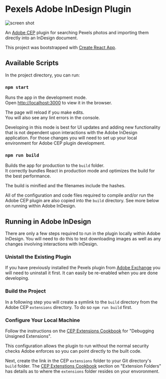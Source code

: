 # Pexels Adobe InDesign Plugin

![screen shot](https://github.com/kluman/pexels/blob/master/public/static/onboarding-1.jpg)

An [Adobe CEP](https://www.adobe.io/apis/creativecloud/cep.html) plugin for searching Pexels photos and
importing them directly into an InDesign document.<br>

This project was bootstrapped with [Create React App](https://github.com/facebook/create-react-app).

## Available Scripts

In the project directory, you can run:

### `npm start`

Runs the app in the development mode.<br>
Open [http://localhost:3000](http://localhost:3000) to view it in the browser.

The page will reload if you make edits.<br>
You will also see any lint errors in the console.<br>

Developing in this mode is best for UI updates and adding new functionality that is not dependent upon
interactions with the Adobe InDesign application. For those changes you will need to set up your local 
environment for Adobe CEP plugin development. 

### `npm run build`

Builds the app for production to the `build` folder.<br>
It correctly bundles React in production mode and optimizes the build for the best performance.

The build is minified and the filenames include the hashes.<br>

All of the configuration and code files required to compile and/or run the Adobe CEP plugin are also copied into the `build` 
directory. See more below on running within Adobe InDesign.

## Running in Adobe InDesign

There are only a few steps required to run in the plugin locally within Adobe InDesign. You will need to do this to test downloading images as well as any changes involving interactions with InDesign. 

### Unistall the Existing Plugin

If you have previously installed the Pexels plugin from [Adobe Exchange](https://www.adobeexchange.com/creativecloud.html) you will need to uninstall it first. It can easily be re-enabled when you are done developing.

### Build the Project

In a following step you will create a symlink to the `build` directory from the Adobe CEP `extensions` directory. To do so `npm run build` first.<br>

### Configure Your Local Machine

Follow the instructions on the [CEP Extensions Cookbook](https://github.com/Adobe-CEP/CEP-Resources/blob/master/CEP_9.x/Documentation/CEP%209.0%20HTML%20Extension%20Cookbook.md#debugging-unsigned-extensions) for "Debugging Unsigned Extensions".<br>

This configuration allows the plugin to run without the normal security checks Adobe enforces so you can point directly to the built code.<br>

Next, create the link in the CEP `extensions` folder to your Git directory's `build` folder. The [CEP Extenstions Cookbook](https://github.com/Adobe-CEP/CEP-Resources/blob/master/CEP_9.x/Documentation/CEP%209.0%20HTML%20Extension%20Cookbook.md#extension-folders) section on "Extension Folders" has details as to where the `extensions` folder resides on your envoronment.<br>
